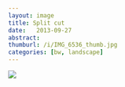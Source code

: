 ```yaml
---
layout: image
title: Split cut
date:   2013-09-27
abstract: 
thumburl: /i/IMG_6536_thumb.jpg
categories: [bw, landscape]
---
```

![]({{site.url}}/i/IMG_6536.jpg)

